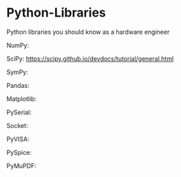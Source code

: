 # Python-Libraries
Python libraries you should know as a hardware engineer

NumPy:

SciPy: https://scipy.github.io/devdocs/tutorial/general.html

SymPy:

Pandas:

Matplotlib:

PySerial:

Socket:

PyVISA:

PySpice:

PyMuPDF:
